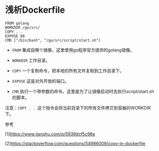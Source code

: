 # 浅析Dockerfile

```shell
FROM golang
WORKDIR /go/src/
COPY . .
EXPOSE 80
CMD ["/bin/bash", "/go/src/script/start.sh"]
```

- `FROM` 集成自哪个镜像，这里使用go程序官方提供的golang镜像。

- `WORKDIR` 工作目录。
- `COPY` 一个复制命令，把本地的所有文件复制到工作目录下。
- `EXPOSE` 这是对外开放的端口。
- `CMD` 执行一个带参数的命令。这里是为了让镜像启动时去执行script/start.sh的脚本。

注意：`COPY . . `这个指令会将当前目录下的所有文件拷贝到容器的WORKDIR下。

参考

[1]https://www.jianshu.com/p/5939dcf5c96e

[2]https://stackoverflow.com/questions/54986009/copy-in-dockerfile


